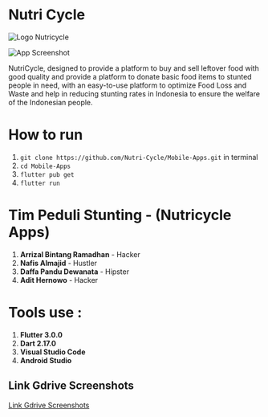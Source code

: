 # Nutri Cycle

![Logo Nutricycle](https://lh3.googleusercontent.com/drive-viewer/AEYmBYQL-NXfdIN88d8iv_kZ0iEj6YJOcXUfEDtF2A7UH1k3o7B6IX26G3QBt2uzdvHZBXIAqMlpAAoL23JVRTQRymrRZPO0CQ=w1920-h945)

![App Screenshot]([https://firebasestorage.googleapis.com/v0/b/flutter-mie-ayu.appspot.com/o/2.png?alt=media&token=303a2fe6-4ee8-4edd-8fc3-c8017a095222](https://github.com/Nutri-Cycle/Mobile-Apps/blob/main/uploads/intro.png))

NutriCycle, designed to provide a platform to buy and sell leftover food with good quality and provide a platform to donate basic food items to stunted people in need, with an easy-to-use platform to optimize Food Loss and Waste and help in reducing stunting rates in Indonesia to ensure the welfare of the Indonesian people.

# How to run
1. `git clone https://github.com/Nutri-Cycle/Mobile-Apps.git` in terminal
2. `cd Mobile-Apps`
3. `flutter pub get`
4. `flutter run`

# Tim Peduli Stunting - (Nutricycle Apps)

1. **Arrizal Bintang Ramadhan** - Hacker
2. **Nafis Almajid** - Hustler
3. **Daffa Pandu Dewanata** - Hipster
4. **Adit Hernowo** - Hacker

# Tools use :

1. **Flutter 3.0.0**
2. **Dart 2.17.0**
3. **Visual Studio Code**
4. **Android Studio**


## Link Gdrive Screenshots
[Link Gdrive Screenshots](https://drive.google.com/drive/folders/1nzeJmg7i2hjkg0HZm29gGUNnqM5a0cyS?usp=sharing)
